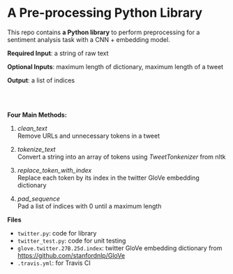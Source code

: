 # A Pre-processing Python Library

This repo contains **a Python library** to perform preprocessing for a sentiment analysis task with a CNN + embedding model.

**Required Input**: a string of raw text

**Optional Inputs**: maximum length of dictionary, maximum length of a tweet 

**Output**: a list of indices

<br>
<br>

**Four Main Methods:**
1. *clean_text*<br>
   Remove URLs and unnecessary tokens in a tweet
   
2. *tokenize_text*<br>
   Convert a string into an array of tokens using *TweetTonkenizer* from nltk
   
3. *replace_token_with_index*<br>
   Replace each token by its index in the twitter GloVe embedding dictionary

4. *pad_sequence*<br>
   Pad a list of indices with 0 until a maximum length



**Files**
* `twitter.py`: code for library
* `twitter_test.py`: code for unit testing
* `glove.twitter.27B.25d.index`: twitter GloVe embedding dictionary from https://github.com/stanfordnlp/GloVe
* `.travis.yml`: for Travis CI

